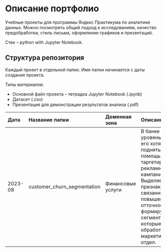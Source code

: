 # Описание портфолио

Учебные проекты для программы Яндекс Практикума по аналитике данных. Можно посмотреть общий подход к исследованиям, качество предобработки, стиль письма, оформление графиков и презентаций.

Стек – python with Jupyter Notebook.

## Структура репозитория

Каждый проект в отдельной папке. Имя папки начинается с даты создания проекта.

Типы материалов:
- Основной файл проекта – тетрадка Jupyter Notebook (.ipynb)
- Датасет (.csv)
- Презентация для демонстрации результатов анализа (.pdf)

| Дата | Название папки | Доменная зона | Описание | Библиотеки | Материалы |
| :-- | :-- | :-- | :-- | :-- | :-- |
| 2023-08 | customer_churn_segmentation | Финансовые услуги | В банке высокий уровень оттока, его хотят поднять с помощью таргетированных рекламных кампаний. Выделяем признаки, связанные с повышенной отточностью, и формируем сегменты, которые сможет обработать маркетинговый отдел. | pandas<br>numpy<br>scipy<br>phik<br>sklearn<br>matplotlib<br>seaborn<br>plotly | ipynb<br>csv<br>pdf|





